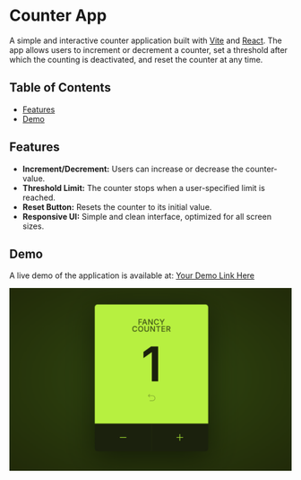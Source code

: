 # Counter App

A simple and interactive counter application built with [Vite](https://vitejs.dev/) and [React](https://reactjs.org/). The app allows users to increment or decrement a counter, set a threshold after which the counting is deactivated, and reset the counter at any time.

## Table of Contents

- [Features](#features)
- [Demo](#demo)

## Features

- **Increment/Decrement:** Users can increase or decrease the counter-value.
- **Threshold Limit:** The counter stops when a user-specified limit is reached.
- **Reset Button:** Resets the counter to its initial value.
- **Responsive UI:** Simple and clean interface, optimized for all screen sizes.

## Demo

A live demo of the application is available at: [Your Demo Link Here](http://fancy-counter-ten.vercel.app)

![Counter App Screenshot](./public/img/img.png) <!-- Add a screenshot of the app here -->

